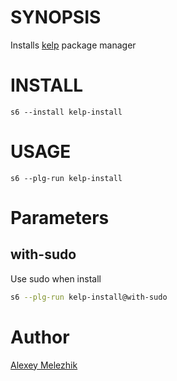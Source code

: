 # SYNOPSIS

Installs [kelp](https://github.com/crhuber/kelp) package manager

# INSTALL

    s6 --install kelp-install

# USAGE

    s6 --plg-run kelp-install

# Parameters


## with-sudo

Use sudo when install

```bash
s6 --plg-run kelp-install@with-sudo
```

# Author

[Alexey Melezhik](mailto:melezhik@gmail.com)
